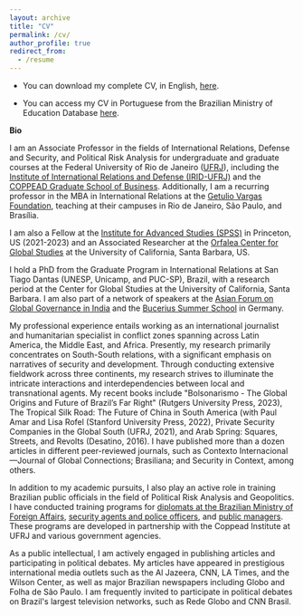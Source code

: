 ```yaml
---
layout: archive
title: "CV"
permalink: /cv/
author_profile: true
redirect_from:
  - /resume
---
```


- You can download my complete CV, in English, [here](https://github.com/fernandobrancoli/fernandobrancoli.github.io/blob/193cb1ee19a1560c43fa8d8e834a4e41e03a94d5/files/Brancoli%20CV,%20March%202023.pdf).

- You can access my CV in Portuguese from the Brazilian Ministry of Education Database [here](http://lattes.cnpq.br/3406943273224326).



**Bio**

I am an Associate Professor in the fields of International Relations, Defense and Security, and Political Risk Analysis for undergraduate and graduate courses at the Federal University of Rio de Janeiro ([UFRJ](https://ufrj.br/)), including the [Institute of International Relations and Defense (IRID-UFRJ)](https://irid.ufrj.br/) and the [COPPEAD Graduate School of Business](https://www.coppead.ufrj.br/en/). Additionally, I am a recurring professor in the MBA in International Relations at the [Getulio Vargas Foundation](https://fgv.br/mba/ri), teaching at their campuses in Rio de Janeiro, São Paulo, and Brasília. 

I am also a Fellow at the [Institute for Advanced Studies (SPSS)](https://www.ias.edu/ideas/2022/fernando-brancoli-fellow-summer-program-social-science) in Princeton, US (2021-2023) and an Associated Researcher at the [Orfalea Center for Global Studies](https://secure.lsit.ucsb.edu/gisp/d7_orfalea-2/people/fernando-brancoli) at the University of California, Santa Barbara, US. 

I hold a PhD from the Graduate Program in International Relations at San Tiago Dantas (UNESP, Unicamp, and PUC-SP), Brazil, with a research period at the Center for Global Studies at the University of California, Santa Barbara. I am also part of a network of speakers at the [Asian Forum on Global Governance in India](https://www.orfonline.org/contributors/fernando-brancoli/) and the [Bucerius Summer School](https://www.bucerius-summer-school.de/f/34c66b33f8.pdf) in Germany.

My professional experience entails working as an international journalist and humanitarian specialist in conflict zones spanning across Latin America, the Middle East, and Africa. Presently, my research primarily concentrates on South-South relations, with a significant emphasis on narratives of security and development. Through conducting extensive fieldwork across three continents, my research strives to illuminate the intricate interactions and interdependencies between local and transnational agents. My recent books include "Bolsonarismo - The Global Origins and Future of Brazil’s Far Right" (Rutgers University Press, 2023), The Tropical Silk Road: The Future of China in South America (with Paul Amar and Lisa Rofel (Stanford University Press, 2022), Private Security Companies in the Global South (UFRJ, 2021), and Arab Spring: Squares, Streets, and Revolts (Desatino, 2016). I have published more than a dozen articles in different peer-reviewed journals, such as Contexto Internacional—Journal of Global Connections; Brasiliana; and Security in Context, among others.

In addition to my academic pursuits, I also play an active role in training Brazilian public officials in the field of Political Risk Analysis and Geopolitics. I have conducted training programs for [diplomats at the Brazilian Ministry of Foreign Affairs](https://www.canalfambras.org.br/problemas-persistentes-nas-revoltas-arabes-sao-tratados-por-fernando-brancoli/), [security agents and police officers](https://www.facebook.com/Coppead/photos/a.311949278846692/2743084612399801/?type=3), and [public managers](https://www.coppead.ufrj.br/novos-lideres-cariocas-tomam-posse-no-aniversario-do-rio/). These programs are developed in partnership with the Coppead Institute at UFRJ and various government agencies. 

As a public intellectual, I am actively engaged in publishing articles and participating in political debates. My articles have appeared in prestigious international media outlets such as the Al Jazeera, CNN, LA Times, and the Wilson Center, as well as major Brazilian newspapers including Globo and Folha de São Paulo. I am frequently invited to participate in political debates on Brazil's largest television networks, such as Rede Globo and CNN Brasil.

